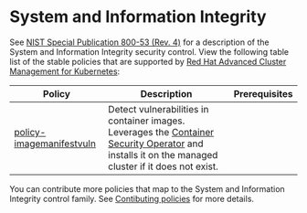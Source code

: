 # System and Information Integrity

See [NIST Special Publication 800-53 (Rev. 4)](https://nvd.nist.gov/800-53/Rev4/control/SI-1) for a description of the System and Information Integrity security control. View the following table list of the stable policies that are supported by [Red Hat Advanced Cluster Management for Kubernetes](https://access.redhat.com/documentation/en-us/red_hat_advanced_cluster_management_for_kubernetes/2.1/html-single/security/index#kubernetes-configuration-policy-controller):

Policy  | Description | Prerequisites
------- | ----------- | -------------
[policy-imagemanifestvuln](../SI-System-and-Information-Integrity/policy-imagemanifestvuln.yaml) | Detect vulnerabilities in container images. Leverages the [Container Security Operator](https://github.com/quay/container-security-operator) and installs it on the managed cluster if it does not exist. |

You can contribute more policies that map to the System and Information Integrity control family. See [Contibuting policies](https://github.com/open-cluster-management/policy-collection/blob/main/docs/CONTRIBUTING.md) for more details.
